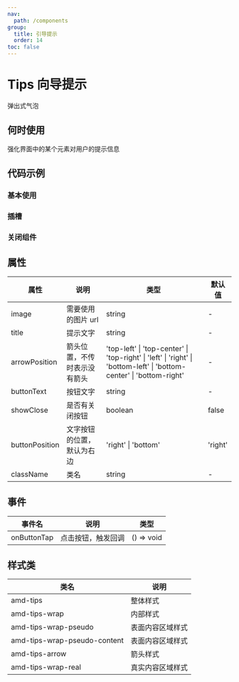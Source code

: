 ```yaml
---
nav:
  path: /components
group:
  title: 引导提示
  order: 14
toc: false
---
```

# Tips 向导提示
弹出式气泡
## 何时使用
强化界面中的某个元素对用户的提示信息
## 代码示例
### 基本使用
<code src='../../demo/pages/Tips'></code>

### 插槽
<code src='../../demo/pages/TipsSlot'></code>

### 关闭组件
<code src='../../demo/pages/TipsClose'></code>


## 属性
| 属性 | 说明 | 类型 | 默认值 |
| -----|-----|-----|-----|
| image | 需要使用的图片 url | string | - |
| title | 提示文字  | string | - |
| arrowPosition |箭头位置，不传时表示没有箭头  |  'top-left' &verbar; 'top-center' &verbar; 'top-right' &verbar; 'left' &verbar; 'right' &verbar; 'bottom-left' &verbar; 'bottom-center' &verbar; 'bottom-right' | - |
| buttonText |  按钮文字 | string | -  |
| showClose | 是否有关闭按钮 | boolean | false |
| buttonPosition | 文字按钮的位置，默认为右边 | 'right' &verbar; 'bottom' | 'right' |
| className |  类名 | string | - |

## 事件
| 事件名 | 说明 | 类型 |
| -----|-----|-----|
| onButtonTap | 点击按钮，触发回调 | () => void |

## 样式类
| 类名 | 说明 |
| ----|----|
| amd-tips | 整体样式 |
| amd-tips-wrap | 内部样式 |
| amd-tips-wrap-pseudo | 表面内容区域样式 |
| amd-tips-wrap-pseudo-content | 表面内容区域样式 |
| amd-tips-arrow | 箭头样式 |
| amd-tips-wrap-real | 真实内容区域样式 |

<style> 
.__dumi-default-mobile-previewer:nth-of-type(2)::after,
.__dumi-default-mobile-previewer:nth-of-type(4)::after,
.__dumi-default-mobile-previewer:nth-of-type(6)::after {
    border-bottom: none!important;
}
</style>
